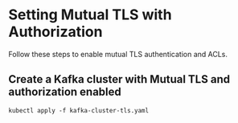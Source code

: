 # Setting Mutual TLS with Authorization

Follow these steps to enable mutual TLS authentication and ACLs.

## Create a Kafka cluster with Mutual TLS and authorization enabled
```
kubectl apply -f kafka-cluster-tls.yaml
```



